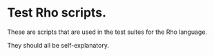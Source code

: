 # Test Rho scripts.
These are scripts that are used in the test suites for the Rho language.

They should all be self-explanatory.
